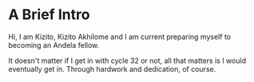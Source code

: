 # A Brief Intro

Hi, I am Kizito, Kizito Akhilome and I am current preparing myself to becoming an Andela fellow.

It doesn't matter if I get in with cycle 32 or not, all that matters is I would eventually get in. Through hardwork and dedication, of course.
